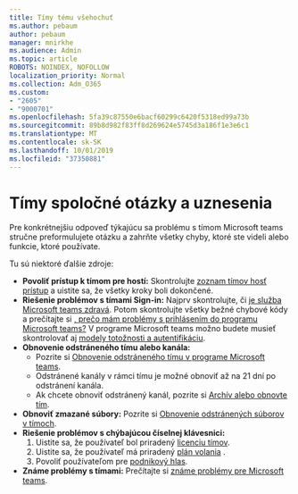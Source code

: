 ```yaml
---
title: Tímy tému všehochuť
ms.author: pebaum
author: pebaum
manager: mnirkhe
ms.audience: Admin
ms.topic: article
ROBOTS: NOINDEX, NOFOLLOW
localization_priority: Normal
ms.collection: Adm_O365
ms.custom:
- "2605"
- "9000701"
ms.openlocfilehash: 5fa39c87550e6bacf60299c6420f5318ed99a73b
ms.sourcegitcommit: 89b8d982f83ff8d269624e5745d3a186f1e3e6c1
ms.translationtype: MT
ms.contentlocale: sk-SK
ms.lasthandoff: 10/01/2019
ms.locfileid: "37350881"
---
```

#   <a name="teams-common-issues-and-resolutions"></a>Tímy spoločné otázky a uznesenia

Pre konkrétnejšiu odpoveď týkajúcu sa problému s tímom Microsoft teams stručne preformulujete otázku a zahrňte všetky chyby, ktoré ste videli alebo funkcie, ktoré používate.

Tu sú niektoré ďalšie zdroje:

- **Povoliť prístup k tímom pre hostí:** Skontrolujte [zoznam tímov hosť prístup](https://docs.microsoft.com/microsoftteams/guest-access-checklist) a uistite sa, že všetky kroky boli dokončené.
- **Riešenie problémov s tímami Sign-in:** Najprv skontrolujte, či [je služba Microsoft teams zdravá](https://admin.microsoft.com/Adminportal/Home?source=applauncher#/servicehealth). Potom skontrolujte všetky bežné chybové kódy a prečítajte si [, prečo mám problémy s prihlásením do programu Microsoft teams?](https://support.office.com/article/a02f683b-61a3-4008-9447-ee60c5593b0f)  V programe Microsoft teams možno budete musieť skontrolovať aj [modely totožnosti a autentifikáciu](https://docs.microsoft.com/MicrosoftTeams/identify-models-authentication).
- **Obnovenie odstráneného tímu alebo kanála:** 
    - Pozrite si [Obnovenie odstráneného tímu v programe Microsoft teams](https://blogs.technet.microsoft.com/skypehybridguy/2017/07/23/restoring-a-deleted-team-in-microsoft-teams/).
    - Odstránené kanály v rámci tímu je možné obnoviť až na 21 dní po odstránení kanála. 
    - Ak chcete obnoviť odstránený kanál, pozrite si [Archív alebo obnovte tím](https://support.office.com/article/archive-or-restore-a-team-dc161cfd-b328-440f-974b-5da5bd98b5a7).
- **Obnoviť zmazané súbory:** Pozrite si [Obnovenie odstránených súborov v tímoch](https://support.office.com/article/recover-deleted-files-in-teams-a591d771-89a6-49e2-ab7e-271936fe3c4e).
- **Riešenie problémov s chýbajúcou číselnej klávesnici:**  
    1. Uistite sa, že používateľ bol priradený [licenciu tímov](https://docs.microsoft.com/MicrosoftTeams/assign-teams-licenses).
    2. Uistite sa, že používateľ má priradený [plán volania](https://docs.microsoft.com/MicrosoftTeams/calling-plan-landing-page) .
    3. Povoliť používateľom pre [podnikový hlas](https://docs.microsoft.com/en-us/skypeforbusiness/skype-for-business-hybrid-solutions/plan-your-phone-system-cloud-pbx-solution/enable-users-for-enterprise-voice-online-and-phone-system-voicemail#to-enable-your-users-for-phone-system-in-office-365-voice-and-voicemail).
- **Známe problémy s tímami:** Prečítajte si [známe problémy pre Microsoft teams](https://docs.microsoft.com/microsoftteams/known-issues).